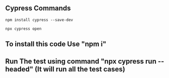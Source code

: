 ## Cypress Commands
`npm install cypress --save-dev`

`npx cypress open`

## To install this code Use "npm i"

## Run The test using command "npx cypress run --headed" (It will run all the test cases)
